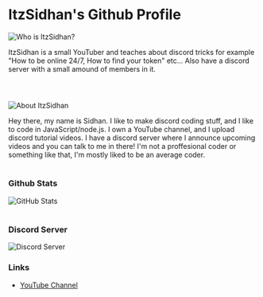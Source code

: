 # ItzSidhan's Github Profile
![Who is ItzSidhan?](https://cdn.discordapp.com/attachments/876123913912979456/899947452956831744/unknown.png)

ItzSidhan is a small YouTuber and teaches about discord tricks for example "How to be online 24/7, How to find your token" etc... Also have a discord server with a small amound of members in it.
<br> <br>

#

![About ItzSidhan](https://cdn.discordapp.com/attachments/876123913912979456/899949034314297365/unknown.png)

Hey there, my name is Sidhan. I like to make discord coding stuff, and I like to code in JavaScript/node.js. I own a YouTube channel, and I upload discord tutorial videos. I have a discord server where I announce upcoming videos and you can talk to me in there! I'm not a proffesional coder or something like that, I'm mostly liked to be an average coder.

#

### Github Stats

![GitHub Stats](https://github-readme-stats.vercel.app/api?username=ItzSidhan&theme=radical)

#

### Discord Server

![Discord Server](https://discord.com/api/guilds/872510015720788028/widget.png?style=banner2)

### Links
- [YouTube Channel](https://bit.ly/ItzSidhanYT)
